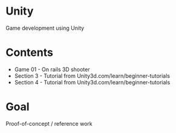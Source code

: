 # Unity
Game development using Unity

# Contents
- Game 01 - On rails 3D shooter
- Section 3 - Tutorial from Unity3d.com/learn/beginner-tutorials
- Section 4 - Tutorial from Unity3d.com/learn/beginner-tutorials

# Goal
Proof-of-concept / reference work
